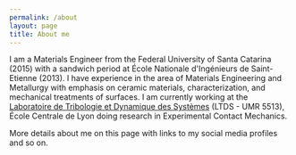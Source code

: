 ```yaml
---
permalink: /about
layout: page
title: About me
---
```


I am a Materials Engineer from the Federal University of Santa Catarina (2015) with a sandwich period at École Nationale d'Ingénieurs de Saint-Etienne (2013). I have experience in the area of Materials Engineering and Metallurgy with emphasis on ceramic materials, characterization, and mechanical treatments of surfaces. I am currently working at the [Laboratoire de Tribologie et Dynamique des Systèmes](http://ltds.ec-lyon.fr/spip/?lang=fr) (LTDS - UMR 5513), École Centrale de Lyon doing research in Experimental Contact Mechanics.

More details about me on this page with links to my social media profiles and so on.



